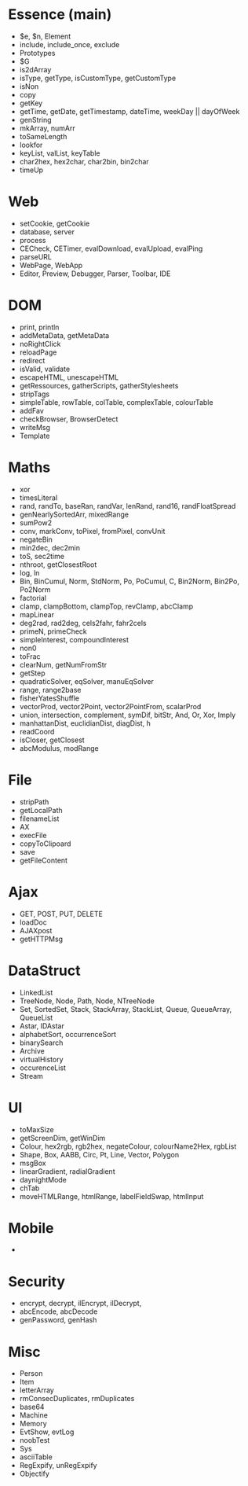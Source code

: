 # Essence (main)
- $e, $n, Element
- include, include_once, exclude
- Prototypes
- $G
- is2dArray
- isType, getType, isCustomType, getCustomType
- isNon
- copy
- getKey
- getTime, getDate, getTimestamp, dateTime, weekDay || dayOfWeek
- genString
- mkArray, numArr
- toSameLength
- lookfor
- keyList, valList, keyTable
- char2hex, hex2char, char2bin, bin2char
- timeUp

# Web
- setCookie, getCookie
- database, server
- process
- CECheck, CETimer, evalDownload, evalUpload, evalPing
- parseURL
- WebPage, WebApp
- Editor, Preview, Debugger, Parser, Toolbar, IDE

# DOM
- print, println
- addMetaData, getMetaData
- noRightClick
- reloadPage
- redirect
- isValid, validate
- escapeHTML, unescapeHTML
- getRessources, gatherScripts, gatherStylesheets
- stripTags
- simpleTable, rowTable, colTable, complexTable, colourTable
- addFav
- checkBrowser, BrowserDetect
- writeMsg
- Template

# Maths
- xor
- timesLiteral
- rand, randTo, baseRan, randVar, lenRand, rand16, randFloatSpread
- genNearlySortedArr, mixedRange
- sumPow2
- conv, markConv, toPixel, fromPixel, convUnit
- negateBin
- min2dec, dec2min
- toS, sec2time
- nthroot, getClosestRoot
- log, ln
- Bin, BinCumul, Norm, StdNorm, Po, PoCumul, C, Bin2Norm, Bin2Po, Po2Norm
- factorial
- clamp, clampBottom, clampTop, revClamp, abcClamp
- mapLinear
- deg2rad, rad2deg, cels2fahr, fahr2cels
- primeN, primeCheck
- simpleInterest, compoundInterest
- non0
- toFrac
- clearNum, getNumFromStr
- getStep
- quadraticSolver, eqSolver, manuEqSolver
- range, range2base
- fisherYatesShuffle
- vectorProd, vector2Point, vector2PointFrom, scalarProd
- union, intersection, complement, symDif, bitStr, And, Or, Xor, Imply
- manhattanDist, euclidianDist, diagDist, h
- readCoord
- isCloser, getClosest
- abcModulus, modRange

# File
- stripPath
- getLocalPath
- filenameList
- AX
- execFile
- copyToClipoard
- save
- getFileContent

# Ajax
- GET, POST, PUT, DELETE
- loadDoc
- AJAXpost
- getHTTPMsg

# DataStruct
- LinkedList
- TreeNode, Node, Path, Node, NTreeNode
- Set, SortedSet, Stack, StackArray, StackList, Queue, QueueArray, QueueList
- Astar, IDAstar
- alphabetSort, occurrenceSort
- binarySearch
- Archive
- virtualHistory
- occurenceList
- Stream

# UI
- toMaxSize
- getScreenDim, getWinDim
- Colour, hex2rgb, rgb2hex, negateColour, colourName2Hex, rgbList
- Shape, Box, AABB, Circ, Pt, Line, Vector, Polygon
- msgBox
- linearGradient, radialGradient
- daynightMode
- chTab
- moveHTMLRange, htmlRange, labelFieldSwap, htmlInput

# Mobile
- 

# Security
- encrypt, decrypt, ilEncrypt, ilDecrypt, 
- abcEncode, abcDecode
- genPassword, genHash

# Misc
- Person
- Item
- letterArray
- rmConsecDuplicates, rmDuplicates
- base64
- Machine
- Memory
- EvtShow, evtLog
- noobTest
- Sys
- asciiTable
- RegExpify, unRegExpify
- Objectify
